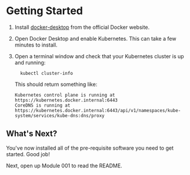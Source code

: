 # Getting Started

1) Install [docker-desktop](https://www.docker.com/products/docker-desktop) from the official Docker website. 
2) Open Docker Desktop and enable Kubernetes. This can take a few minutes to install. 
3) Open a terminal window and check that your Kubernetes cluster is up and running:
    ```
      kubectl cluster-info
    ```
    
    This should return something like:

    ```
    Kubernetes control plane is running at https://kubernetes.docker.internal:6443
    CoreDNS is running at https://kubernetes.docker.internal:6443/api/v1/namespaces/kube-system/services/kube-dns:dns/proxy
    ```

## What's Next?

You've now installed all of the pre-requisite software you need to get started. Good job! 

Next, open up Module 001 to read the README.
